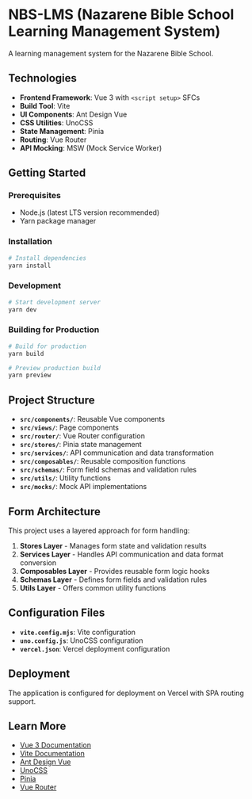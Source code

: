# NBS-LMS (Nazarene Bible School Learning Management System)

A learning management system for the Nazarene Bible School.

## Technologies

- **Frontend Framework**: Vue 3 with `<script setup>` SFCs
- **Build Tool**: Vite
- **UI Components**: Ant Design Vue
- **CSS Utilities**: UnoCSS
- **State Management**: Pinia
- **Routing**: Vue Router
- **API Mocking**: MSW (Mock Service Worker)

## Getting Started

### Prerequisites

- Node.js (latest LTS version recommended)
- Yarn package manager

### Installation

```bash
# Install dependencies
yarn install
```

### Development

```bash
# Start development server
yarn dev
```

### Building for Production

```bash
# Build for production
yarn build

# Preview production build
yarn preview
```

## Project Structure

- **`src/components/`**: Reusable Vue components
- **`src/views/`**: Page components
- **`src/router/`**: Vue Router configuration
- **`src/stores/`**: Pinia state management
- **`src/services/`**: API communication and data transformation
- **`src/composables/`**: Reusable composition functions
- **`src/schemas/`**: Form field schemas and validation rules
- **`src/utils/`**: Utility functions
- **`src/mocks/`**: Mock API implementations

## Form Architecture

This project uses a layered approach for form handling:

1. **Stores Layer** - Manages form state and validation results
2. **Services Layer** - Handles API communication and data format conversion
3. **Composables Layer** - Provides reusable form logic hooks
4. **Schemas Layer** - Defines form fields and validation rules
5. **Utils Layer** - Offers common utility functions

## Configuration Files

- **`vite.config.mjs`**: Vite configuration
- **`uno.config.js`**: UnoCSS configuration
- **`vercel.json`**: Vercel deployment configuration

## Deployment

The application is configured for deployment on Vercel with SPA routing support.

## Learn More

- [Vue 3 Documentation](https://v3.vuejs.org/)
- [Vite Documentation](https://vitejs.dev/)
- [Ant Design Vue](https://antdv.com/)
- [UnoCSS](https://github.com/unocss/unocss)
- [Pinia](https://pinia.vuejs.org/)
- [Vue Router](https://router.vuejs.org/)
